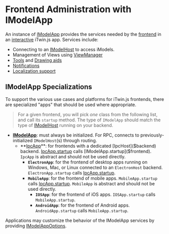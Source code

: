 # Frontend Administration with IModelApp

An instance of [IModelApp]($frontend) provides the services needed by the [frontend](../../learning/App.md#app-frontend) in an [interactive](../WriteAnInteractiveApp.md) iTwin.js app. Services include:

* Connecting to an [IModelHost]($backend) to access iModels.
* Management of Views using [ViewManager](./Views.md)
* [Tools](./Tools.md) and [Drawing aids](./DrawingAids.md)
* [Notifications]($frontend:Notifications)
* [Localization support](./Localization.md)

## IModelApp Specializations

To support the various use cases and platforms for iTwin.js frontends, there are specialized "apps" that should be used where appropriate.

> For a given frontend, you will pick *one* class from the following list, and call its `startup` method. The type of `IModelApp` should match the type of [IModelHost](../backend/IModelHost.md) running on your backend.

* **[IModelApp]($frontend)**: must always be initialized. For RPC, connects to previously-initialized `IModelHost`(s) through routing.
  * **[IpcApp]($frontend)**: for frontends with a dedicated [IpcHost]($backend) backend. [IpcApp.startup]($frontend) calls [IModelApp.startup]($frontend). `IpcApp` is abstract and should not be used directly.
    * **`ElectronApp`**: for the frontend of desktop apps running on Windows, Mac, or Linux connected to an `ElectronHost` backend. `ElectronApp.startup` calls [IpcApp.startup]($frontend).
    * **`MobileApp`**: for the frontend of mobile apps. `MobileApp.startup` calls [IpcApp.startup]($frontend). `MobileApp` is abstract and should not be used directly.
      * **`IOSApp`**: for the frontend of iOS apps. `IOSApp.startup` calls `MobileApp.startup`.
      * **`AndroidApp`**: for the frontend of Android apps. `AndroidApp.startup` calls `MobileApp.startup`.

Applications may customize the behavior of the IModelApp services by providing [IModelAppOptions]($frontend).
